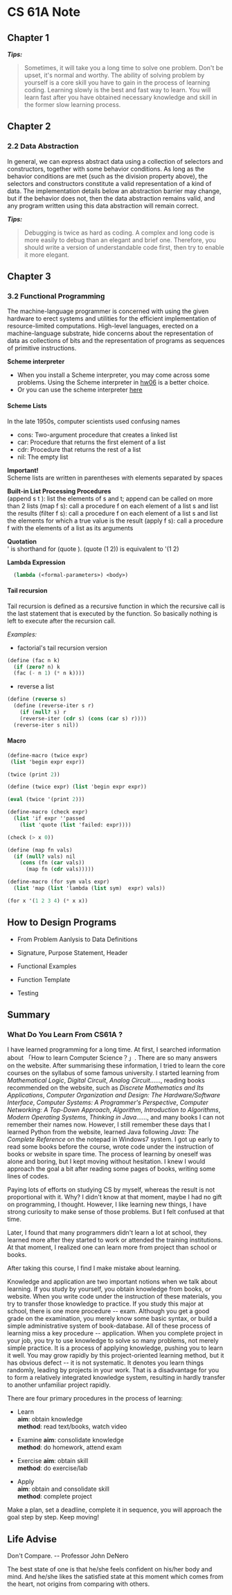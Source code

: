 # CS 61A Note

## Chapter 1
***Tips:***
> Sometimes, it will take you a long time to solve one problem. Don't be upset, it's normal and worthy. The ability of solving problem by yourself is a core skill you have to gain in the process of learning coding.
> Learning slowly is the best and fast way to learn. You will learn fast after you have obtained necessary knowledge and skill in the former slow learning process.


## Chapter 2
### 2.2 Data Abstraction
In general, we can express abstract data using a collection of selectors and constructors, together with some behavior conditions. As long as the behavior conditions are met (such as the division property above), the selectors and constructors constitute a valid representation of a kind of data. The implementation details below an abstraction barrier may change, but if the behavior does not, then the data abstraction remains valid, and any program written using this data abstraction will remain correct.

***Tips:***
> Debugging is twice as hard as coding. A complex and long code is more easily to debug than an elegant and brief one. Therefore, you should write a version of understandable code first, then try to enable it more elegant.

## Chapter 3
### 3.2 Functional Programming
The machine-language programmer is concerned with using the given hardware to erect systems and utilities for the efficient implementation of resource-limited computations. 
High-level languages, erected on a machine-language substrate, hide concerns about the representation of data as collections of bits and the representation of programs as sequences of primitive instructions. 

**Scheme interpreter**
* When you install a Scheme interpreter, you may come across some problems. Using the Scheme interpreter in [hw06](https://inst.eecs.berkeley.edu/~cs61a/fa20/hw/hw06/) is a better choice.
* Or you can use the scheme interpreter [here](https://code.cs61a.org/)

#### Scheme Lists
In the late 1950s, computer scientists used confusing names
* cons: Two-argument procedure that creates a linked list
* car: Procedure that returns the first element of a list
* cdr: Procedure that returns the rest of a list
* nil: The empty list

**Important!**  
Scheme lists are written in parentheses with elements separated by spaces

**Built-in List Processing Procedures**  
(append s t ): list the elements of s and t; append can be called on more than 2 lists
(map f s): call a procedure f on each element of a list s and list the results
(filter f s): call a procedure f on each element of a list s and list the elements for
which a true value is the result
(apply f s): call a procedure f with the elements of a list as its arguments

**Quotation**  
'<expression> is shorthand for (quote <expression>).
  (quote (1 2)) is equivalent to '(1 2)

**Lambda Expression**
``` scheme
  (lambda (<formal-parameters>) <body>)
```


#### Tail recursion
Tail recursion is defined as a recursive function in which the recursive call is the last statement that is executed by the function. So basically nothing is left to execute after the recursion call.

*Examples:*
* factorial's tail recursion version
``` scheme
(define (fac n k)
  (if (zero? n) k
  (fac (- n 1) (* n k))))
```
* reverse a list
``` scheme
(define (reverse s)
  (define (reverse-iter s r)
    (if (null? s) r
    (reverse-iter (cdr s) (cons (car s) r))))
  (reverse-iter s nil))
```


#### Macro
``` scheme
(define-macro (twice expr)
 (list 'begin expr expr))

(twice (print 2))
```

``` scheme
(define (twice expr) (list 'begin expr expr))

(eval (twice '(print 2)))
```

``` scheme
(define-macro (check expr)
  (list 'if expr ''passed
    (list 'quote (list 'failed: expr))))

(check (> x 0))
```

``` scheme
(define (map fn vals)
  (if (null? vals) nil
    (cons (fn (car vals))
      (map fn (cdr vals)))))

(define-macro (for sym vals expr)
  (list 'map (list 'lambda (list sym)  expr) vals))

(for x '(1 2 3 4) (* x x))
```


## How to Design Programs
* From Problem Aanlysis to Data Definitions

* Signature, Purpose Statement, Header

* Functional Examples

* Function Template

* Testing


## Summary
### What Do You Learn From CS61A ?
I have learned programming for a long time. At first, I searched information about 「How to learn Computer Science？」. There are so many answers on the website.
After summarising these information, I tried to learn the core courses on the syllabus of some famous university. I started learning from *Mathematical Logic*, *Digital Circuit*, *Analog Circuit*......, reading books recommended on the website, such as *Discrete Mathematics and Its Applications*, *Computer Organization and Design: The Hardware/Software Interface*, *Computer Systems: A Programmer's Perspective*, *Computer Networking: A Top-Down Approach*, *Algorithm*, *Introduction to Algorithms*, *Modern Operating Systems*, *Thinking in Java*......, and many books I can not remember their names now. However, I still remember these days that I learned Python from the website, learned Java following *Java: The Complete Reference* on the notepad in Windows7 system. I got up early to read some books before the course, wrote code under the instruction of books or website in spare time. The process of learning by oneself was alone and boring, but I kept moving without hesitation. I knew I would approach the goal a bit after reading some pages of books, writing some lines of codes.

Paying lots of efforts on studying CS by myself, whereas the result is not proportional with it. Why? I didn't know at that moment, maybe I had no gift on programming, I thought. However, I like learning new things, I have strong curiosity to make sense of those problems. But I felt confused at that time.

Later, I found that many programmers didn't learn a lot at school, they learned more after they started to work or attended the training institutions. At that moment, I realized one can learn more from project than school or books. 

After taking this course, I find I make mistake about learning.

Knowledge and application are two important notions when we talk about learning. If you study by yourself, you obtain knowledge from books, or website. When you write code under the instruction of these materials, you try to transfer those knowledge to practice. If you study this major at school, there is one more procedure -- exam. Although you get a good grade on the examination, you merely know some basic syntax, or build a simple administrative system of book-database.
All of these process of learning miss a key procedure -- application. When you complete project in your job, you try to use knowledge to solve so many problems, not merely simple practice. It is a process of applying knowledge, pushing you to learn it well. You may grow rapidly by this project-oriented learning method, but it has obvious defect -- it is not systematic. It denotes you learn things randomly, leading by projects in your work. That is a disadvantage for you to form a relatively integrated knowledge system, resulting in hardly transfer to another unfamiliar project rapidly.

There are four primary procedures in the process of learning:
* Learn  
**aim**: obtain knowledge  
**method**: read text/books, watch video

* Examine
**aim**: consolidate knowledge  
**method**: do homework, attend exam

* Exercise 
**aim**: obtain skill  
**method**: do exercise/lab

* Apply  
**aim**: obtain and consolidate skill  
**method**: complete project

Make a plan, set a deadline, complete it in sequence, you will approach the goal step by step. Keep moving!

## Life Advise
Don't Compare.
  -- Professor John DeNero

The best state of one is that he/she feels confident on his/her body and mind. And he/she likes the satisfied state at this moment which comes from the heart, not origins from comparing with others.
